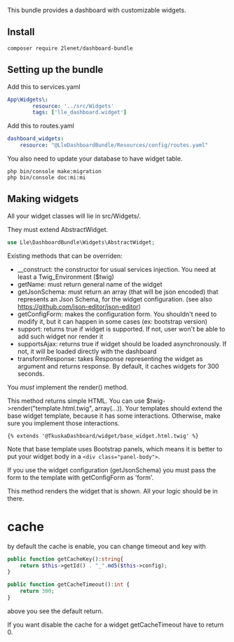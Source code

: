 This bundle provides a dashboard with customizable widgets.

## Install

`composer require 2lenet/dashboard-bundle`

## Setting up the bundle

Add this to services.yaml
```yaml
App\Widgets\:
        resource: '../src/Widgets'
        tags: ['lle_dashboard.widget']
```

Add this to routes.yaml
```yaml
dashboard_widgets:
    resource: "@LleDashboardBundle/Resources/config/routes.yaml"
```

You also need to update your database to have widget table.
```
php bin/console make:migration
php bin/console doc:mi:mi
```

## Making widgets

All your widget classes will lie in src/Widgets/.

They must extend AbstractWidget.
```php
use Lle\DashboardBundle\Widgets\AbstractWidget;
```

Existing methods that can be overriden:
- __construct: the constructor for usual services injection. You need at least a Twig_Environment ($twig)
- getName: must return general name of the widget
- getJsonSchema: must return an array (that will be json encoded) that represents an Json Schema, for the widget configuration. (see also https://github.com/json-editor/json-editor)
- getConfigForm: makes the configuration form. You shouldn't need to modify it, but it can happen in some cases (ex: bootstrap version)
- support: returns true if widget is supported. If not, user won't be able to add such widget nor render it
- supportsAjax: returns true if widget should be loaded asynchronously. If not, it will be loaded directly with the dashboard
- transformResponse: takes Response representing the widget as argument and returns response. By default, it caches widgets for 300 seconds.

You *must* implement the render() method.

This method returns simple HTML. You can use $twig->render("template.html.twig", array(...)).
Your templates should extend the base widget template, because it has some interactions. Otherwise, make sure you implement those interactions.
```twig
{% extends '@TkuskaDashboard/widget/base_widget.html.twig' %}
```

Note that base template uses Bootstrap panels, which means it is better to put your widget body in a ```<div class="panel-body">```.

If you use the widget configuration (getJsonSchema) you must pass the form to the template with getConfigForm as 'form'.

This method renders the widget that is shown. All your logic should be in there.


# cache

by default the cache is enable, you can change timeout and key with

```php
public function getCacheKey():string{
    return $this->getId() . "_".md5($this->config);
}

public function getCacheTimeout():int {
    return 300;
}
```

above you see the default return.

If you want disable the cache for a widget getCacheTimeout have to return 0.
